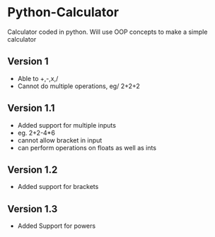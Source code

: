 # Python-Calculator

Calculator coded in python. Will use OOP concepts to make a simple calculator

## Version 1

- Able to +,-,x,/
- Cannot do multiple operations, eg/ 2+2+2

## Version 1.1 

- Added support for multiple inputs
- eg. 2+2-4*6
- cannot allow bracket in input
- can perform operations on floats as well as ints

## Version 1.2

- Added support for brackets

## Version 1.3 

- Added Support for powers 

